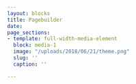 ```yaml
---
layout: blocks
title: Pagebuilder
date: 
page_sections:
- template: full-width-media-element
  block: media-1
  image: "/uploads/2018/06/21/theme.png"
  slug: ''
  caption: ''

---
```

